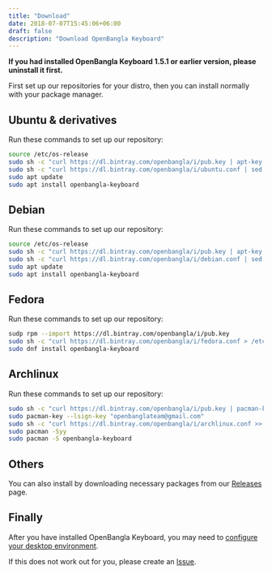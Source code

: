 ```yaml
---
title: "Download"
date: 2018-07-07T15:45:06+06:00
draft: false
description: "Download OpenBangla Keyboard"
---
```


**If you had installed OpenBangla Keyboard 1.5.1 or earlier version, please uninstall it first.**

First set up our repositories for your distro, then you can install normally with your package manager.

## Ubuntu & derivatives
Run these commands to set up our repository:
```bash
source /etc/os-release
sudo sh -c "curl https://dl.bintray.com/openbangla/i/pub.key | apt-key add -"
sudo sh -c "curl https://dl.bintray.com/openbangla/i/ubuntu.conf | sed s/@NAME@/$UBUNTU_CODENAME/ > /etc/apt/sources.list.d/openbangla.list"
sudo apt update
sudo apt install openbangla-keyboard
```

## Debian
Run these commands to set up our repository:
```bash
source /etc/os-release
sudo sh -c "curl https://dl.bintray.com/openbangla/i/pub.key | apt-key add -"
sudo sh -c "curl https://dl.bintray.com/openbangla/i/debian.conf | sed s/@NAME@/$VERSION_CODENAME/ > /etc/apt/sources.list.d/openbangla.list"
sudo apt update
sudo apt install openbangla-keyboard
```

## Fedora
Run these commands to set up our repository:
```bash
sudp rpm --import https://dl.bintray.com/openbangla/i/pub.key
sudo sh -c "curl https://dl.bintray.com/openbangla/i/fedora.conf > /etc/yum.repos.d/openbangla.repo"
sudo dnf install openbangla-keyboard
```

## Archlinux
Run these commands to set up our repository:
```bash
sudo sh -c "curl https://dl.bintray.com/openbangla/i/pub.key | pacman-key -a -"
sudo pacman-key --lsign-key "openbanglateam@gmail.com"
sudo sh -c "curl https://dl.bintray.com/openbangla/i/archlinux.conf >> /etc/pacman.conf"
sudo pacman -Syy
sudo pacman -S openbangla-keyboard
```

## Others
You can also install by downloading necessary packages from our [Releases](https://github.com/OpenBangla/OpenBangla-Keyboard/releases) page.

## Finally
After you have installed OpenBangla Keyboard, you may need to [configure your desktop environment](https://github.com/OpenBangla/OpenBangla-Keyboard/wiki/Configuring-Environment).

If this does not work out for you, please create an [Issue](https://github.com/OpenBangla/OpenBangla-Keyboard/issues).

